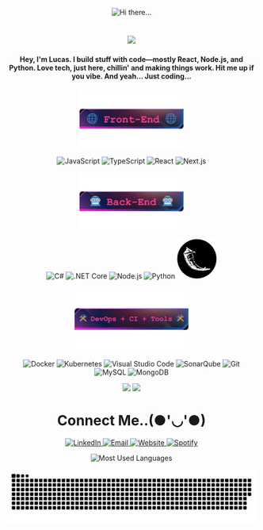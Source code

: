 <!-- Title Section -->
<p align="center">
  <img src="img/hi.gif" alt="Hi there..."/>
<h1></h1>
</p>
  <!-- Gif -->
  <p align="center">
    <img
      src="img/cat.gif"
      width="500"
    />
  </p>
  <!-- Brief Summary -->
  <h4 align="center"
  >
    Hey, I'm Lucas. I build stuff with code—mostly React, Node.js, and Python.
    Love tech, just here, chillin' and making things work. Hit me up if you
    vibe. And yeah... Just coding...
  </h4>

<!-- Front-End Section -->
<p align="center">
  <img src="img/front.png" alt="Most Used Languages" width="210"/>
</p>

<p align="center">
  <img alt="JavaScript" src="https://www.svgrepo.com/show/303206/javascript-logo.svg" width="80" title="JavaScript">
  <img alt="TypeScript" src="https://www.svgrepo.com/show/354478/typescript-icon.svg" width="80" title="TypeScript">
  <img alt="React" src="https://www.svgrepo.com/show/452092/react.svg" width="80" title="React">
  <img alt="Next.js" src="https://www.rlogical.com/wp-content/uploads/2023/03/Rlogical-Blog-Images-thumbnail-1.webp" width="80" title="Next.js">
</p>

<!-- Back-End Section -->
<p align="center">
  <img src="img/back.png" alt="Most Used Languages" width="210"/>
</p>

<p align="center">
  <img alt="C#" src="https://www.svgrepo.com/show/452184/csharp.svg" width="80" title="C#">
  <img alt=".NET Core" src="https://upload.wikimedia.org/wikipedia/commons/e/ee/.NET_Core_Logo.svg" width="80" title=".NET Core">
  <img alt="Node.js" src="https://svgrepo.com/show/303360/nodejs-logo.svg" width="80" title="Node.js">
  <img alt="Python" src="https://www.svgrepo.com/show/452091/python.svg" width="80" title="Python">
  <img alt="Flask" src="img/flask.png" width="80" title="Flask">
</p>

<!-- DevOps + CI + Tools Section -->
<p align="center">
  <img src="img/ci.png" alt="Most Used Languages" width="230"/>
</p>

<p align="center">
  <img src="https://www.svgrepo.com/show/303231/docker-logo.svg" alt="Docker" width="80" title="Docker">
  <img src="https://www.svgrepo.com/show/376331/kubernetes.svg" alt="Kubernetes" width="80" title="Kubernetes">
  <img src="https://user-images.githubusercontent.com/25181517/192108891-d86b6220-e232-423a-bf5f-90903e6887c3.png" alt="Visual Studio Code" width="80" title="Visual Studio Code">
  <img alt="SonarQube" src="https://user-images.githubusercontent.com/25181517/184146221-671413cb-b1ae-47db-a232-b37c99281516.png" width="80" title="SonarQube">
  <img alt="Git" src="https://www.svgrepo.com/show/353782/git-icon.svg" width="80" title="Git">
  <img alt="MySQL" src="https://www.svgrepo.com/show/303251/mysql-logo.svg" width="80" title="MySQL">
  <img alt="MongoDB" src="https://www.svgrepo.com/show/331488/mongodb.svg" width="80" title="MongoDB">
</p>

<!-- Spotify Section -->
<p align="center">
  <img src="https://media.giphy.com/media/1jgLDGD1Bn27e/giphy.gif" width="180">
  <a href="https://spotify-github-profile.kittinanx.com/api/view.svg?uid=12159793014&redirect=true">
    <img src="https://spotify-github-profile.kittinanx.com/api/view.svg?uid=12159793014&cover_image=true&theme=default&show_offline=true&background_color=121212&interchange=true&bar_color=53b14f&bar_color_cover=false"  width="200"/>
  </a>

<!-- Contact Section -->
  <div align="center">
    <h1>Connect Me..(●'◡'●)</h1>
  </div>

  <p align="center">
    <a href="https://www.linkedin.com/in/dvarte-dev/" target="_blank">
      <img src="https://img.icons8.com/doodle/96/000000/linkedin-circled.png" alt="LinkedIn" width="96">
    </a>
    <a href="mailto:contato@dvarte.dev" target="_blank">
      <img src="https://img.icons8.com/doodle/96/000000/gmail-new.png" alt="Email" width="96">
    </a>
    <a href="https://dvarte.dev" target="_blank">
      <img src="https://img.icons8.com/doodle/96/000000/domain.png" alt="Website" width="96">
    </a>
    <a href="https://open.spotify.com/user/12159793014?si=b4897ce385514b7a" target="_blank">
      <img src="https://img.icons8.com/doodle/96/000000/spotify.png" alt="Spotify" width="96">
    </a>
  </p>
</p>

<!-- Contributions Section -->
<p align="center">
  <img src="https://github-readme-stats.vercel.app/api/top-langs/?username=dvarte-dev&langs_count=8&layout=compact&theme=radical&hide_border=true&hide=jupyter%20notebook,html,assembly,batchfile&card_width=465" alt="Most Used Languages"/>
</p>

<p align="center">
  <img src="https://github.com/dvarte-dev/dvarte-dev/blob/output/github-contribution-grid-snake-dark.svg?raw=true" alt="Contributions"/>
</p>
